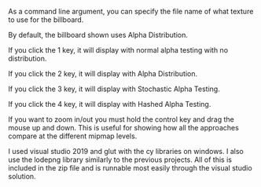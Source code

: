 As a command line argument, you can specify the file name of what texture to use for the billboard.

By default, the billboard shown uses Alpha Distribution. 

If you click the 1 key, it will display with normal alpha testing with no distribution.

If you click the 2 key, it will display with Alpha Distribution.

If you click the 3 key, it will display with Stochastic Alpha Testing.

If you click the 4 key, it will display with Hashed Alpha Testing.

If you want to zoom in/out you must hold the control key and drag the mouse up and down. This is useful for showing how all the approaches compare at the different mipmap levels.

I used visual studio 2019 and glut with the cy libraries on windows. I also use the lodepng library similarly to the previous projects. All of this is included in the zip file and is runnable most easily through the visual studio solution.
